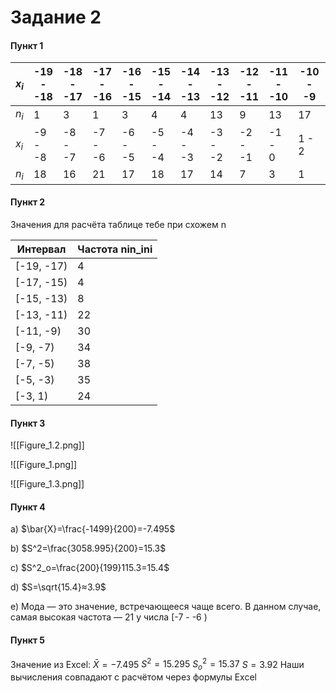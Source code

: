 # Задание 2
#### Пункт 1
| $x_i$ | -19<br>- <br>-18 | -18 <br>-<br>-17 | -17<br>- <br>-16 | -16<br>-<br>-15 | -15 <br>-<br>-14 | -14<br>-<br>-13 | -13<br>- <br>-12 | -12 <br>- <br>-11 | -11 <br>- <br>-10 | -10 <br>- <br>-9 |
| ----- | ---------------- | ---------------- | ---------------- | --------------- | ---------------- | --------------- | ---------------- | ----------------- | ----------------- | ---------------- |
| $n_i$ | 1                | 3                | 1                | 3               | 4                | 4               | 13               | 9                 | 13                | 17               |
| $x_i$ | -9<br>- <br>-8   | -8<br>- <br>-7   | -7<br>- <br>-6   | -6<br>- <br>-5  | -5<br>- <br>-4   | -4 <br>- <br>-3 | -3<br>-<br>-2    | -2 <br>-<br>-1    | -1<br>-<br>0      | 1 - 2            |
| $n_i$ | 18               | 16               | 21               | 17              | 18               | 17              | 14               | 7                 | 3                 | 1                |
#### Пункт 2
Значения для расчёта таблице тебе при схожем n

| Интервал   | Частота nin_ini​ |
| ---------- | ---------------- |
| [-19, -17) | 4                |
| [-17, -15) | 4                |
| [-15, -13) | 8                |
| [-13, -11) | 22               |
| [-11, -9)  | 30               |
| [-9, -7)   | 34               |
| [-7, -5)   | 38               |
| [-5, -3)   | 35               |
| [-3, 1)    | 24               |

#### Пункт 3
![[Figure_1.2.png]]

![[Figure_1.png]]

![[Figure_1.3.png]]
#### Пункт 4
a)
$\bar{X}=\frac{-1499}{200}=-7.495$

b)
$S^2=\frac{3058.995}{200}​=15.3$

c)
$S^2_o=\frac{200}{199}115.3=15.4$

d)
$S=\sqrt{15.4}≈3.9$

e)
Мода — это значение, встречающееся чаще всего. В данном случае, самая высокая частота — 21  у числа \[-7 - -6 )

#### Пункт 5
Значение из Excel:
$\bar{X}=-7.495$
$S^2=15.295$
$S^2_o=15.37$
$S=3.92$
Наши вычисления совпадают с расчётом через формулы Excel